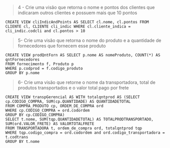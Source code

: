 > 4 - Crie uma visão que retorna o nome e pontos dos clientes que indicaram outros clientes e possuem mais que 10 pontos


```
CREATE VIEW cliIndicAndPoints AS SELECT cl.nome, cl.pontos FROM CLIENTE cl, CLIENTE cli_indic WHERE cl.cliente_indica = cli_indic.codcli and cl.pontos > 10 
```


> 5- Crie uma visão que retorna o nome do produto e a quantidade de fornecedores que fornecem esse produto

```
CREATE VIEW prodQntForn AS SELECT p.nome AS nomeProduto, COUNT(*) AS qntFornecedores
FROM fornecimento f, Produto p
WHERE p.codprod = f.codigo_produto
GROUP BY p.nome
```


>6- Crie uma visão que retorne o nome da transportadora, total de produtos transportados e o valor total pago por frete


```
CREATE VIEW transpGerencial AS WITH totalqntprod AS (SELECT cp.CODIGO_COMPRA, SUM(cp.QUANTIDADE) AS QUANTIDADETOTAL
FROM COMPRA_PRODUTO cp, ORDEM_DE_COMPRA ord
WHERE cp.CODIGO_COMPRA = ord.codordem
GROUP BY cp.CODIGO_COMPRA)
SELECT t.nome, SUM(tqp.QUANTIDADETOTAL) AS TOTALPRODTRANSPORTADO, SUM(ord.VALOR_FRETE) AS VALORTOTALFRETE
FROM TRANSPORTADORA t, ordem_de_compra ord, totalqntprod tqp
WHERE tqp.codigo_compra = ord.codordem and ord.codigo_transportadora = t.codtrans
GROUP BY t.nome
```
